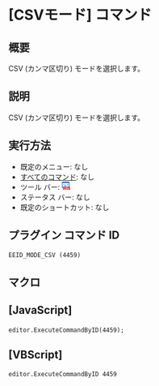 # \[CSVモード\] コマンド

## 概要

CSV (カンマ区切り) モードを選択します。

## 説明

CSV (カンマ区切り) モードを選択します。

## 実行方法

- 既定のメニュー: なし
- [すべてのコマンド](../../glossary/allcommands): なし
- ツール バー: ![](../../images/csv.gif)
- ステータス バー: なし
- 既定のショートカット: なし

## プラグイン コマンド ID

```
EEID_MODE_CSV (4459)
```

## マクロ

## \[JavaScript\]

```
editor.ExecuteCommandByID(4459);
```

## \[VBScript\]

```
editor.ExecuteCommandByID 4459
```
